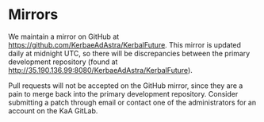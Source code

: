 # Mirrors

We maintain a mirror on GitHub at <https://github.com/KerbaeAdAstra/KerbalFuture>. This mirror is updated daily at midnight UTC, so there will be discrepancies between the primary development repository (found at <http://35.190.136.99:8080/KerbaeAdAstra/KerbalFuture>).

Pull requests will not be accepted on the GitHub mirror, since they are a pain to merge back into the primary development repository. Consider submitting a patch through email or contact one of the administrators for an account on the KaA GitLab.
